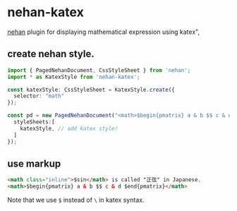 # nehan-katex

[nehan](https://github.com/tategakibunko/nehan) plugin for displaying mathematical expression using katex",


## create nehan style.

```typescript
import { PagedNehanDocument, CssStyleSheet } from 'nehan';
import * as KatexStyle from 'nehan-katex';

const katexStyle: CssStyleSheet = KatexStyle.create({
  selector: "math"
});

const pd = new PagedNehanDocument("<math>$begin{pmatrix} a & b $$ c & d $end{pmatrix}</math>", {
  styleSheets:[
    katexStyle, // add katex style!
  ]
});
```

## use markup

```html
<math class="inline">$sin</math> is called "正弦" in Japanese.
<math>$begin{pmatrix} a & b $$ c & d $end{pmatrix}</math>
```

Note that we use `$` instead of `\` in katex syntax.
